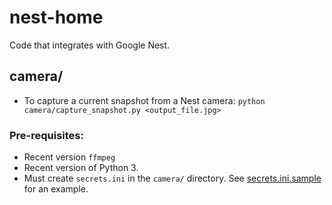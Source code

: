 # nest-home

Code that integrates with Google Nest.

## camera/

- To capture a current snapshot from a Nest camera: `python camera/capture_snapshot.py <output_file.jpg>`

### Pre-requisites:
- Recent version `ffmpeg`
- Recent version of Python 3.
- Must create `secrets.ini` in the `camera/` directory. See [secrets.ini.sample](camera/secrets.ini.sample) for an example.

